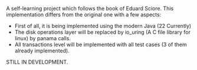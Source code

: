 A self-learning project which follows the book of Eduard Sciore. This implementation differs from the original one with a few aspects:
-  First of all, it is being implemented using the modern Java (22 Currently)
-  The disk operations layer will be replaced by io_uring (A C file library for linux) by panama calls.
-  All transactions level will be implemented with all test cases (3 of them already implemented).

STILL IN DEVELOPMENT.

